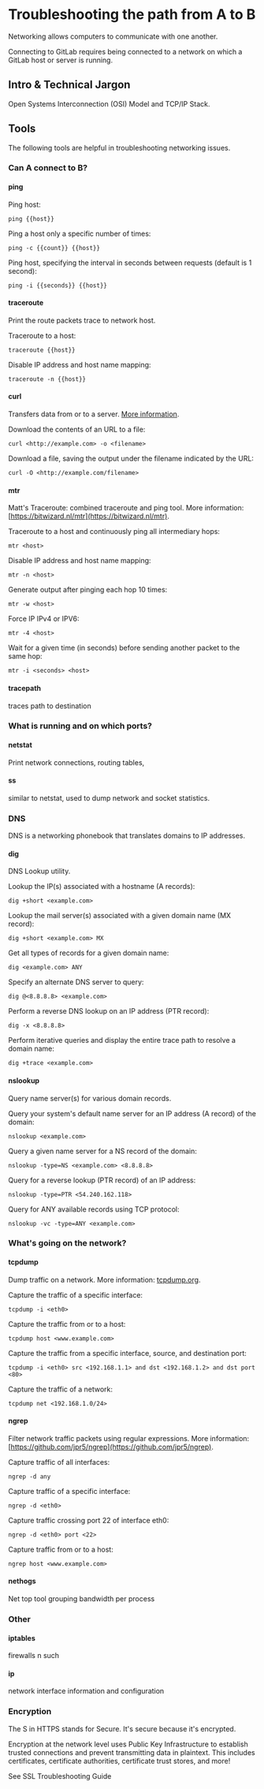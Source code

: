 # Troubleshooting the path from A to B

Networking allows computers to communicate with one another.

Connecting to GitLab requires being connected to a network on which a GitLab host or server is running.

## Intro & Technical Jargon

Open Systems Interconnection (OSI) Model and TCP/IP Stack.

## Tools

The following tools are helpful in troubleshooting networking issues.

### Can A connect to B?

#### ping

Ping host:

`ping {{host}}`

Ping a host only a specific number of times:

`ping -c {{count}} {{host}}`

Ping host, specifying the interval in seconds between requests (default is 1 second):

`ping -i {{seconds}} {{host}}`

#### traceroute

Print the route packets trace to network host.

Traceroute to a host:

`traceroute {{host}}`

Disable IP address and host name mapping:

`traceroute -n {{host}}`

#### curl

Transfers data from or to a server. [More information](https://curl.haxx.se).

Download the contents of an URL to a file:

`curl <http://example.com> -o <filename>`

Download a file, saving the output under the filename indicated by the URL:

`curl -O <http://example.com/filename>`

#### mtr

Matt's Traceroute: combined traceroute and ping tool. More information: [https://bitwizard.nl/mtr](https://bitwizard.nl/mtr).

Traceroute to a host and continuously ping all intermediary hops:

`mtr <host>`

Disable IP address and host name mapping:

`mtr -n <host>`

Generate output after pinging each hop 10 times:

`mtr -w <host>`

Force IP IPv4 or IPV6:

`mtr -4 <host>`

Wait for a given time (in seconds) before sending another packet to the same hop:

`mtr -i <seconds> <host>`

#### tracepath

traces path to destination

### What is running and on which ports?

#### netstat

Print network connections, routing tables,

#### ss

similar to netstat, used to dump network and socket statistics.

### DNS

DNS is a networking phonebook that translates domains to IP addresses.

#### dig

DNS Lookup utility.

Lookup the IP(s) associated with a hostname (A records):

`dig +short <example.com>`

Lookup the mail server(s) associated with a given domain name (MX record):

`dig +short <example.com> MX`

Get all types of records for a given domain name:

`dig <example.com> ANY`

Specify an alternate DNS server to query:

`dig @<8.8.8.8> <example.com>`

Perform a reverse DNS lookup on an IP address (PTR record):

`dig -x <8.8.8.8>`

Perform iterative queries and display the entire trace path to resolve a domain name:

`dig +trace <example.com>`

#### nslookup

Query name server(s) for various domain records.

Query your system's default name server for an IP address (A record) of the domain:

`nslookup <example.com>`

Query a given name server for a NS record of the domain:

`nslookup -type=NS <example.com> <8.8.8.8>`

Query for a reverse lookup (PTR record) of an IP address:

`nslookup -type=PTR <54.240.162.118>`

Query for ANY available records using TCP protocol:

`nslookup -vc -type=ANY <example.com>`

### What's going on the network?

#### tcpdump

Dump traffic on a network. More information: [tcpdump.org](https://www.tcpdump.org).

Capture the traffic of a specific interface:

`tcpdump -i <eth0>`

Capture the traffic from or to a host:

`tcpdump host <www.example.com>`

Capture the traffic from a specific interface, source, and destination port:

`tcpdump -i <eth0> src <192.168.1.1> and dst <192.168.1.2> and dst port <80>`

Capture the traffic of a network:

`tcpdump net <192.168.1.0/24>`

#### ngrep

Filter network traffic packets using regular expressions. More information: [https://github.com/jpr5/ngrep](https://github.com/jpr5/ngrep).

Capture traffic of all interfaces:

`ngrep -d any`

Capture traffic of a specific interface:

`ngrep -d <eth0>`

Capture traffic crossing port 22 of interface eth0:

`ngrep -d <eth0> port <22>`

Capture traffic from or to a host:

`ngrep host <www.example.com>`

#### nethogs

Net top tool grouping bandwidth per process

### Other

#### iptables

firewalls n such

#### ip

network interface information and configuration

### Encryption 

The S in HTTPS stands for Secure. It's secure because it's encrypted. 

Encryption at the network level uses Public Key Infrastructure to establish trusted connections and prevent transmitting data in plaintext. This includes certificates, certificate authorities, certificate trust stores, and more!

See SSL Troubleshooting Guide
